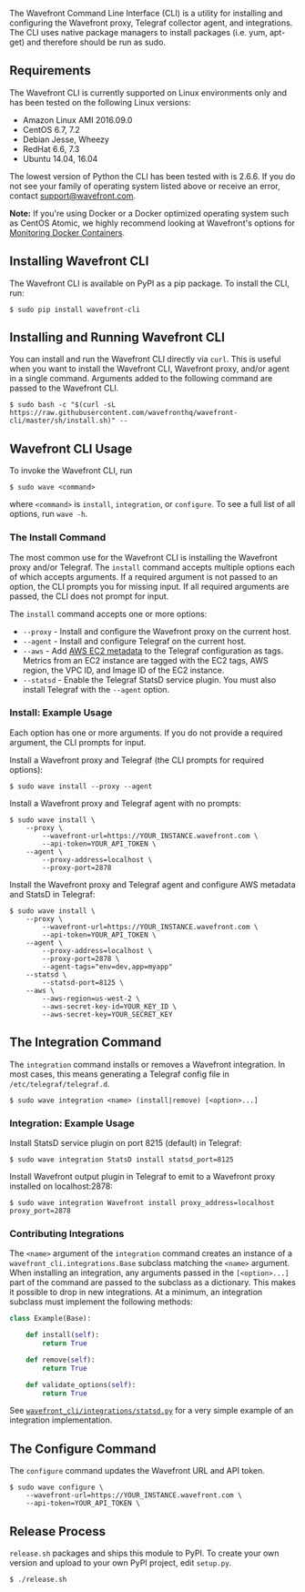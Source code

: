 The Wavefront Command Line Interface (CLI) is a utility for installing and configuring the Wavefront proxy, Telegraf
collector agent, and integrations. The CLI uses native package managers to install packages (i.e. yum, apt-get) and therefore should be run as sudo.

## Requirements

The Wavefront CLI is currently supported on Linux environments only and has been tested on the following Linux versions:

-   Amazon Linux AMI 2016.09.0
-   CentOS 6.7, 7.2
-   Debian Jesse, Wheezy
-   RedHat 6.6, 7.3
-   Ubuntu 14.04, 16.04

The lowest version of Python the CLI has been tested with is 2.6.6. If you do not see your family of operating system
listed above or receive an error, contact <support@wavefront.com>.

**Note:** If you're using Docker or a Docker optimized operating system such as CentOS Atomic, we highly recommend
looking at Wavefront's options for [Monitoring Docker Containers](https://community.wavefront.com/docs/DOC-1186).

## Installing Wavefront CLI

The Wavefront CLI is available on PyPI as a pip package. To install the CLI, run:

```shell
$ sudo pip install wavefront-cli
```

## Installing and Running Wavefront CLI

You can install and run the Wavefront CLI directly via `curl`. This is useful when you want to install the Wavefront CLI, Wavefront proxy, and/or agent in a single command. Arguments added to the following command are passed to the Wavefront CLI.

```shell
$ sudo bash -c "$(curl -sL https://raw.githubusercontent.com/wavefronthq/wavefront-cli/master/sh/install.sh)" --
```

## Wavefront CLI Usage

To invoke the Wavefront CLI, run

```shell
$ sudo wave <command>
```

where `<command>` is `install`, `integration`, or `configure`. To see a full list of all options, run `wave -h`.

### The Install Command

The most common use for the Wavefront CLI is installing the Wavefront proxy and/or Telegraf. The `install` command
accepts multiple options each of which accepts arguments. If a required argument is not passed to an option, the CLI
prompts you for missing input. If all required arguments are passed, the CLI does not prompt for input.

The `install` command accepts one or more options:

-   `--proxy` - Install and configure the Wavefront proxy on the current host.
-   `--agent` - Install and configure Telegraf on the current host.
-   `--aws` - Add [AWS EC2 metadata](http://docs.aws.amazon.com/AWSEC2/latest/UserGuide/Using_Tags.html) to the Telegraf
configuration as tags. Metrics from an EC2 instance are tagged with the EC2 tags, AWS region, the VPC ID, and Image ID of the EC2 instance.
-   `--statsd` - Enable the Telegraf StatsD service plugin. You must also install Telegraf with the `--agent` option.

### Install: Example Usage

Each option has one or more arguments. If you do not provide a required argument, the CLI prompts for input.

Install a Wavefront proxy and Telegraf (the CLI prompts for required options):

```shell
$ sudo wave install --proxy --agent
```

Install a Wavefront proxy and Telegraf agent with no prompts:

```shell
$ sudo wave install \
    --proxy \
        --wavefront-url=https://YOUR_INSTANCE.wavefront.com \
        --api-token=YOUR_API_TOKEN \
    --agent \
        --proxy-address=localhost \
        --proxy-port=2878
```

Install the Wavefront proxy and Telegraf agent and configure AWS metadata and StatsD in Telegraf:

```shell
$ sudo wave install \
    --proxy \
        --wavefront-url=https://YOUR_INSTANCE.wavefront.com \
        --api-token=YOUR_API_TOKEN \
    --agent \
        --proxy-address=localhost \
        --proxy-port=2878 \
        --agent-tags="env=dev,app=myapp"
    --statsd \
        --statsd-port=8125 \
    --aws \
        --aws-region=us-west-2 \
        --aws-secret-key-id=YOUR_KEY_ID \
        --aws-secret-key=YOUR_SECRET_KEY
```

## The Integration Command

The `integration` command installs or removes a Wavefront integration. In most cases, this means generating a Telegraf
config file in `/etc/telegraf/telegraf.d`.

```shell
$ sudo wave integration <name> (install|remove) [<option>...]
```

### Integration: Example Usage

Install StatsD service plugin on port 8215 (default) in Telegraf:

```shell
$ sudo wave integration StatsD install statsd_port=8125
```

Install Wavefront output plugin in Telegraf to emit to a Wavefront proxy installed on localhost:2878:

```shell
$ sudo wave integration Wavefront install proxy_address=localhost proxy_port=2878
```

### Contributing Integrations

The `<name>` argument of the `integration` command creates an instance of a `wavefront_cli.integrations.Base` subclass
matching the `<name>` argument. When installing an integration, any arguments passed in the `[<option>...]` part of the
command are passed to the subclass as a dictionary. This makes it possible to drop in new integrations. At a minimum,
an integration subclass must implement the following methods:

```python
class Example(Base):

    def install(self):
        return True

    def remove(self):
        return True

    def validate_options(self):
        return True
```

See [`wavefront_cli/integrations/statsd.py`](https://raw.githubusercontent.com/wavefrontHQ/wavefront-cli/master/wavefront_cli/integrations/statsd.py) for a very simple example of an integration implementation.

## The Configure Command

The `configure` command updates the Wavefront URL and API token.

```shell
$ sudo wave configure \
    --wavefront-url=https://YOUR_INSTANCE.wavefront.com \
    --api-token=YOUR_API_TOKEN \
```

## Release Process

`release.sh` packages and ships this module to PyPI. To create your own version and upload to your own PyPI project, edit `setup.py`.

```shell
$ ./release.sh
```
